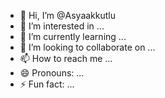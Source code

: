 - 👋 Hi, I’m @Asyaakkutlu
- 👀 I’m interested in ...
- 🌱 I’m currently learning ...
- 💞️ I’m looking to collaborate on ...
- 📫 How to reach me ...
- 😄 Pronouns: ...
- ⚡ Fun fact: ...

<!---
Asyaakkutlu/Asyaakkutlu is a ✨ special ✨ repository because its `README.md` (this file) appears on your GitHub profile.
You can click the Preview link to take a look at your changes.
--->
